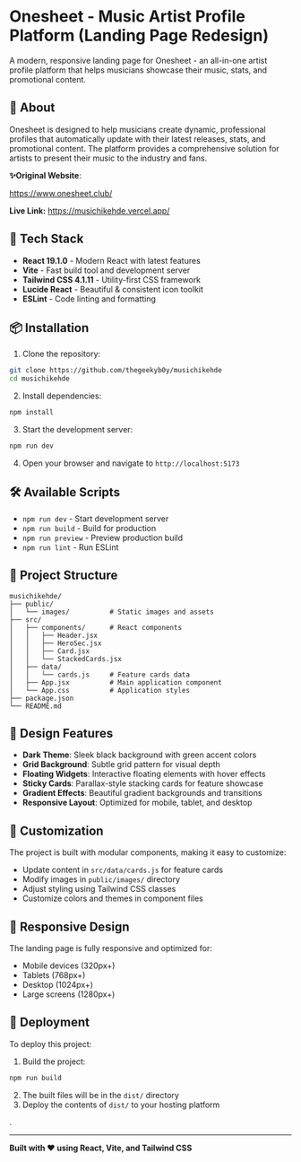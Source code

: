 # Onesheet - Music Artist Profile Platform (Landing Page Redesign)


A modern, responsive landing page for Onesheet - an all-in-one artist profile platform that helps musicians showcase their music, stats, and promotional content.

## 🎵 About

Onesheet is designed to help musicians create dynamic, professional profiles that automatically update with their latest releases, stats, and promotional content. The platform provides a comprehensive solution for artists to present their music to the industry and fans.

**✨Original Website**:

https://www.onesheet.club/

**Live Link:**
https://musichikehde.vercel.app/

## 🚀 Tech Stack

- **React 19.1.0** - Modern React with latest features
- **Vite** - Fast build tool and development server
- **Tailwind CSS 4.1.11** - Utility-first CSS framework
- **Lucide React** - Beautiful & consistent icon toolkit
- **ESLint** - Code linting and formatting

## 📦 Installation

1. Clone the repository:

```bash
git clone https://github.com/thegeekyb0y/musichikehde
cd musichikehde
```

2. Install dependencies:

```bash
npm install
```

3. Start the development server:

```bash
npm run dev
```

4. Open your browser and navigate to `http://localhost:5173`

## 🛠️ Available Scripts

- `npm run dev` - Start development server
- `npm run build` - Build for production
- `npm run preview` - Preview production build
- `npm run lint` - Run ESLint

## 📁 Project Structure

```
musichikehde/
├── public/
│   └── images/          # Static images and assets
├── src/
│   ├── components/      # React components
│   │   ├── Header.jsx
│   │   ├── HeroSec.jsx
│   │   ├── Card.jsx
│   │   └── StackedCards.jsx
│   ├── data/
│   │   └── cards.js     # Feature cards data
│   ├── App.jsx          # Main application component
│   └── App.css          # Application styles
├── package.json
└── README.md
```

## 🎨 Design Features

- **Dark Theme**: Sleek black background with green accent colors
- **Grid Background**: Subtle grid pattern for visual depth
- **Floating Widgets**: Interactive floating elements with hover effects
- **Sticky Cards**: Parallax-style stacking cards for feature showcase
- **Gradient Effects**: Beautiful gradient backgrounds and transitions
- **Responsive Layout**: Optimized for mobile, tablet, and desktop

## 🔧 Customization

The project is built with modular components, making it easy to customize:

- Update content in `src/data/cards.js` for feature cards
- Modify images in `public/images/` directory
- Adjust styling using Tailwind CSS classes
- Customize colors and themes in component files

## 📱 Responsive Design

The landing page is fully responsive and optimized for:

- Mobile devices (320px+)
- Tablets (768px+)
- Desktop (1024px+)
- Large screens (1280px+)

## 🚀 Deployment

To deploy this project:

1. Build the project:

```bash
npm run build
```

2. The built files will be in the `dist/` directory
3. Deploy the contents of `dist/` to your hosting platform

.

---

**Built with ❤️ using React, Vite, and Tailwind CSS**
